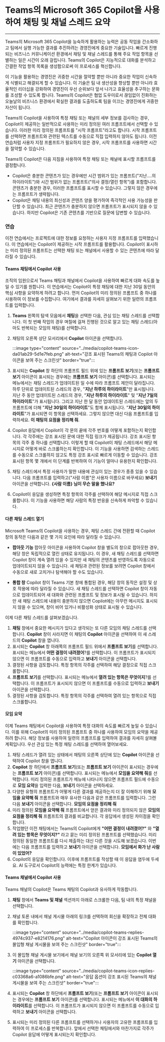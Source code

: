 # Teams의 Microsoft 365 Copilot을 사용하여 채팅 및 채널 스레드 요약
---
Teams의 Microsoft 365 Copilot을 능숙하게 활용하는 능력은 공동 작업을 간소화하고 팀에서 실행 가능한 결과를 추진하려는 경영진에게 중요한 기술입니다. 빠르게 진행되는 비즈니스 커뮤니케이션 환경에서 채팅 및 채널 스레드를 통해 주요 작업 항목을 선별하는 일은 시간이 오래 걸립니다. Teams의 Copilot은 지능적으로 대화를 분석하고 간결한 작업 항목 목록을 생성함으로써 이 프로세스를 혁신합니다.

이 기능을 활용하는 경영진은 귀중한 시간을 절약할 뿐만 아니라 중요한 작업이 신속하게 식별되고 해결되게 할 수 있습니다. 이 기술은 팀 내 생산성을 향상할 뿐만 아니라 효율적인 리더십을 강화하여 경영진이 우선 순위보다 앞서 나가고 효율성을 추구하는 문화를 조성할 수 있도록 합니다. Teams의 Copilot은 협업 도우미로서 끊임없이 진화하는 오늘날의 비즈니스 환경에서 확실한 결과를 도출하도록 팀을 이끄는 경영진에게 귀중한 자산이 됩니다.

Teams의 Copilot을 사용하여 특정 채팅 또는 채널의 세부 정보를 검사하는 경우, Copilot이 제공하는 일반적으로 사용하는 미리 정의된 여러 프롬프트에서 선택할 수 있습니다. 이러한 미리 정의된 프롬프트를 "시작 프롬프트"라고도 합니다. 시작 프롬프트를 선택하면 프롬프트와 관련된 텍스트를 수동으로 직접 입력하지 않아도 됩니다. 이전 연습처럼 사용자 지정 프롬프트가 필요하지 않은 경우, 시작 프롬프트를 사용하면 시간을 절약할 수 있습니다. 

Teams의 Copilot은 다음 지침을 사용하여 특정 채팅 또는 채널에 표시할 프롬프트를 결정합니다.

- Copilot은 충분한 콘텐츠가 있는 경우에만 시간 범위가 있는 프롬프트("지난....의 하이라이트")와 시간 범위가 없는 프롬프트("의사 결정/열린 항목")를 포함합니다. 콘텐츠가 충분한 경우, 이러한 프롬프트를 표시할 수 있습니다. 그렇지 않은 경우에는 프롬프트가 생략됩니다.
- Copilot은 채팅 내용의 최신성과 콘텐츠 양을 평가하여 즉각적인 사용 가능성을 판단할 수 있습니다. 최근 콘텐츠가 충분하지 않으면 프롬프트가 표시되지 않을 수 있습니다. 하지만 Copilot은 기존 콘텐츠를 기반으로 질문에 답변할 수 있습니다. 

### 연습

이전 연습에서는 프로젝트에 대한 정보를 요청하는 사용자 지정 프롬프트를 입력했습니다. 이 연습에서는 Copilot이 제공하는 시작 프롬프트를 활용합니다. Copilot이 표시하는 미리 정의된 프롬프트는 선택한 채팅 또는 채널에서 사용할 수 있는 콘텐츠에 따라 달라질 수 있습니다. 

#### Teams 채팅에서 Copilot 사용

조직의 임원으로서 Teams 채팅과 채널에서 Copilot을 사용하여 빠르게 대화 속도를 높일 수 있기를 원합니다. 이 연습에서는 Copilot이 특정 채팅에 대한 지난 30일 동안의 핵심 사항을 요약하게 하려고 합니다. 먼저 Copilot의 미리 정의된 프롬프트 중 하나를 사용하여 이 정보를 수집합니다. 여기에서 결과를 자세히 살펴보기 위한 일련의 프롬프트를 입력합니다.

1. **Teams** 왼쪽의 탐색 모음에서 **채팅**을 선택한 다음, 관심 있는 채팅 스레드를 선택합니다. 이 첫 번째 작업의 경우 며칠에 걸쳐 진행된 것으로 알고 있는 채팅 스레드(아마도 반복되는 모임의 채팅)를 선택합니다.
1. 채팅의 오른쪽 상단 모서리에서 **Copilot** 아이콘을 선택합니다.

    :::image type="content" source="../media/copilot-teams-icon-da01ab29-5d1e7feb.png" alt-text="강조 표시된 Teams의 채팅과 Copilot 아이콘을 보여 주는 스크린샷" border="true":::

1. 표시되는 **Copilot** 창 하단의 프롬프트 필드 위에 있는 **프롬프트 보기**(또는 **프롬프트 보기** 아이콘이 표시되는 경우에는 **프롬프트 보기** 아이콘)를 선택합니다. 표시되는 메뉴에서는 채팅 스레드가 업데이트된 일 수에 따라 프롬프트 제안이 달라집니다. 하루 단위로 업데이트된 스레드의 경우, "**지난 하루의 하이라이트**"만 표시됩니다. 지난 주 동안 업데이트된 스레드의 경우, "**지난 하루의 하이라이트**" 및 "**지난 7일의 하이라이트**"가 표시됩니다. 그리고 지난 한 달 동안 업데이트된 스레드에는 앞의 두 프롬프트에 더해 "**지난 30일의 하이라이트**"도 함께 표시됩니다. "**지난 30일의 하이라이트**"가 표시되면 이 항목을 선택하세요. 그렇지 않으면 대신 다음 프롬프트를 입력하세요. **이 채팅의 요점을 정리해 줘**.
1. Copilot 응답에서 Copilot이 각 문의 끝에 각주 번호를 어떻게 포함하는지 확인합니다. 각 각주에는 강조 표시된 문에 대한 직접 링크가 제공됩니다. 강조 표시된 항목의 각주 중 하나를 선택합니다. 이렇게 할 때 Copilot이 채팅 스레드에서 해당 메시지로 어떻게 바로 스크롤하는지 확인합니다. 이 기능을 사용하면 검색하는 스레드를 수동으로 스크롤하지 않고도 특정 강조 표시로 빠르게 이동할 수 있습니다. 강조 표시된 항목 몇 개에서 이 단계를 반복하여 이 기능이 얼마나 유용한지 확인합니다.
1. 채팅 스레드에서 특정 사용자가 말한 내용에 관심이 있는 경우가 종종 있을 수 있습니다. 다음 프롬프트를 입력하고("사람 이름"은 사용자 이름으로 바꾸세요) **보내기** 아이콘을 선택합니다. **{사람 이름} 님이 무슨 말을 했나요?**
1. Copilot이 응답을 생성하면 특정 항목의 각주를 선택하여 해당 메시지로 직접 스크롤합니다. 이 기능을 사용하면 해당 사람의 특정 반응을 신속하게 파악할 수 있습니다.

#### 다른 채팅 스레드 열기

Microsoft Teams의 Copilot을 사용하는 경우, 채팅 스레드 간에 전환할 때 Copilot 창의 동작은 다음과 같은 몇 가지 요인에 따라 달라질 수 있습니다.

- **팝아웃 기능** 팝아웃 아이콘을 사용하여 Copilot 창을 별도의 창으로 팝아웃한 경우, 해당 창은 독립적으로 열린 상태로 유지됩니다. 이 경우, 새 채팅 스레드를 선택하면 Copilot 창이 계속 열려 있을 수 있지만 새 채팅의 콘텐츠를 반영하도록 자동으로 업데이트되지 않을 수 있습니다. 새 채팅과 관련된 정보를 보려면 Copilot 창에서 수동으로 새로 고치거나 탐색해야 할 수도 있습니다. 

- **통합 창** Copilot 창이 Teams 기본 창에 통합된 경우, 해당 창의 동작은 설정 및 상호 작용에 따라 달라질 수 있습니다. 새 채팅 스레드를 선택하면 Copilot 창이 자동으로 업데이트되어 새 대화와 관련된 프롬프트 및 정보가 표시될 수 있습니다. 하지만 새 채팅 스레드에 내용이 충분하지 않으면 Copilot에는 아무런 메시지도 표시되지 않을 수 있으며, 창이 비어 있거나 비활성화 상태로 표시될 수 있습니다.

이제 다른 채팅 스레드를 살펴보겠습니다. 

1. **채팅** 창에서 중요한 메시지가 있다고 생각되는 또 다른 모임의 채팅 스레드를 선택합니다. **Copilot** 창이 사라지면 이 채팅의 **Copilot** 아이콘을 선택하여 이 새 스레드의 **Copilot** 창을 엽니다.
1. 표시되는 **Copilot** 창 아래쪽의 프롬프트 필드 위에서 **프롬프트 보기**를 선택합니다. 표시되는 메뉴에서 **어떤 결정이 내려졌어**?를 선택합니다. 이 프롬프트가 표시되지 않으면 이 프롬프트를 수동으로 입력하고 **보내기** 아이콘을 선택합니다.
1. 결정된 사항을 검토합니다. 특정 항목의 각주를 선택하여 해당 결정으로 직접 스크롤합니다.
1. **프롬프트 보기**를 선택합니다. 표시되는 메뉴에서 **열려 있는 항목은 무엇이지**?를 선택합니다. 이 프롬프트가 표시되지 않으면 이 프롬프트를 수동으로 입력하고 **보내기** 아이콘을 선택합니다.
1. 결정된 사항을 검토합니다. 특정 항목의 각주를 선택하여 열려 있는 항목으로 직접 스크롤합니다.

#### 모임 요약

이제 Teams 채팅에서 Copilot을 사용하여 특정 대화의 속도를 빠르게 높일 수 있습니다. 이를 위해 Copilot의 미리 정의된 프롬프트 중 하나를 사용하여 모임의 요약을 제공하려 합니다. 해당 정보를 사용하여 일련의 프롬프트를 입력하여 결과를 자세히 살펴볼 계획입니다. 우선 관심 있는 특정 채팅 스레드를 선택하여 열어보세요.

1. 채팅 스레드가 열려 있는 상태에서 채팅의 오른쪽 상단에 있는 **Copilot** 아이콘을 선택하여 Copilot 창을 엽니다.
1. **Copilot** 창 하단에서 **프롬프트 보기**(또는 **프롬프트 보기** 아이콘이 표시되는 경우에는 **프롬프트 보기** 아이콘)를 선택합니다. 표시되는 메뉴에서 **모임을 요약해 줘**를 선택합니다. 미리 정의된 프롬프트가 메뉴에 나타나지 않으면 프롬프트 필드에 수동으로 **모임 요약**을 입력한 다음, **보내기** 아이콘을 선택하세요.
1. 다양한 유형의 프롬프트가 어떻게 다른 결과를 제공하는지 더 잘 이해하기 위해 **모임을 요약해 줘** 프롬프트와 매우 유사한 다음과 같은 프롬프트를 입력합니다. 그런 다음 **보내기** 아이콘을 선택합니다. **모임의 요점을 정리해 줘**
1. 미리 정의된 **모임을 요약해 줘** 프롬프트에서 얻은 결과와 미리 정의되지 않은 **모임의 요점을 정리해 줘** 프롬프트의 결과를 비교합니다. 각 응답에서 생성된 차이점을 확인합니다.
1. 작업했던 이전 채팅에서는 Teams의 Copilot에게 **"어떤 결정이 내려졌어?"** 와 **"열려 있는 항목은 무엇이지?"** 라고 묻는 미리 정의된 프롬프트를 선택했습니다. 미리 정의된 동일한 프롬프트를 다시 제출하는 대신 다른 것을 시도해 보겠습니다. 이번에는 다음 프롬프트를 입력하고 **보내기** 아이콘을 선택합니다. **모임에서 화가 난 사람이 있었어?**
1. Copilot의 응답을 확인합니다. 이후에 프롬프트를 작성할 때 이 응답을 염두에 두세요. AI 도구로서 Copilot의 능력에는 특정 한계가 있습니다.

#### Teams 채널에서 Copilot 사용

Teams 채널의 Copilot은 Teams 채팅의 Copilot과 유사하게 작동합니다.

1. **채팅** 창에서 **Teams 및 채널** 섹션까지 아래로 스크롤한 다음, 팀 내의 특정 채널을 선택합니다.
1. 채널 토론 내에서 채널 게시물 아래의 링크를 선택하여 회신을 확장하고 전체 대화를 확인합니다.

    :::image type="content" source="../media/copilot-teams-replies-4974c937-e8214176.png" alt-text="Copilot 아이콘이 강조 표시된 Teams의 몰입형 채널 게시물을 보여 주는 스크린샷" border="true":::

1. 이 몰입형 채널 게시물 보기에서 채널 보기의 오른쪽 위 모서리에 있는 **Copilot 열기** 아이콘을 선택합니다.

    :::image type="content" source="../media/copilot-teams-icon-replies-c03368a6-a1086bfe.png" alt-text="응답 옵션이 강조 표시된 Teams의 채널 게시물을 보여 주는 스크린샷" border="true":::

1. 표시되는 **Copilot** 창 하단에서 **프롬프트 보기**(또는 **프롬프트 보기** 아이콘이 표시되는 경우에는 **프롬프트 보기** 아이콘)를 선택합니다. 표시되는 메뉴에서 **이 대화의 하이라이트**를 선택합니다. 이 프롬프트가 표시되지 않으면 이 프롬프트를 수동으로 입력하고 **보내기** 아이콘을 선택합니다.
1. 표시되는 미리 정의된 다른 프롬프트를 선택하거나 사용자의 고유한 프롬프트를 입력하여 이 프로세스를 반복합니다. 앞에서 선택한 채팅에서와 마찬가지로 각주가 Copilot 응답에 어떻게 표시되는지 확인합니다.
